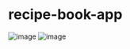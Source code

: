 # recipe-book-app
![image](https://github.com/karinz112/recipe-book-app/assets/64262016/a5cba82c-9ba2-4b1d-9e48-074cb98c5144)
![image](https://github.com/karinz112/recipe-book-app/assets/64262016/7a912633-b98e-4d55-994b-cdedd4d209e4)
